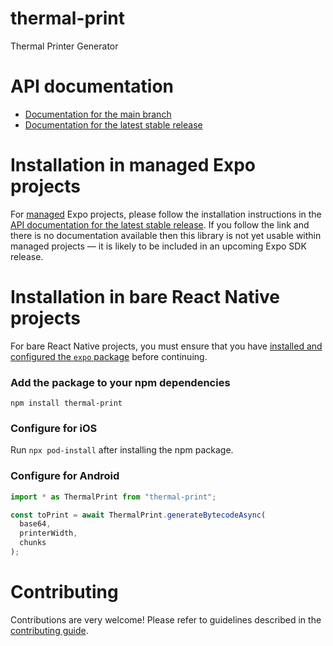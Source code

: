 # thermal-print

Thermal Printer Generator

# API documentation

- [Documentation for the main branch](https://github.com/expo/expo/blob/main/docs/pages/versions/unversioned/sdk/thermal-print.md)
- [Documentation for the latest stable release](https://docs.expo.dev/versions/latest/sdk/thermal-print/)

# Installation in managed Expo projects

For [managed](https://docs.expo.dev/archive/managed-vs-bare/) Expo projects, please follow the installation instructions in the [API documentation for the latest stable release](#api-documentation). If you follow the link and there is no documentation available then this library is not yet usable within managed projects &mdash; it is likely to be included in an upcoming Expo SDK release.

# Installation in bare React Native projects

For bare React Native projects, you must ensure that you have [installed and configured the `expo` package](https://docs.expo.dev/bare/installing-expo-modules/) before continuing.

### Add the package to your npm dependencies

```
npm install thermal-print
```

### Configure for iOS

Run `npx pod-install` after installing the npm package.

### Configure for Android

```ts
import * as ThermalPrint from "thermal-print";

const toPrint = await ThermalPrint.generateBytecodeAsync(
  base64,
  printerWidth,
  chunks
);
```

# Contributing

Contributions are very welcome! Please refer to guidelines described in the [contributing guide](https://github.com/expo/expo#contributing).
